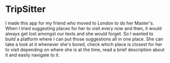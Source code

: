 # TripSitter

I made this app for my friend who moved to London to do her Master's. 
When I tried suggesting places for her to visit every now and then, it would always get lost amongst our texts and she would forget. 
So I wanted to build a platform where I can put those suggestions all in one place.
She can take a look at it whenever she's bored, check which place is closest for her to visit depending on where she is at the time, read a brief description about it and easily navigate to it.
